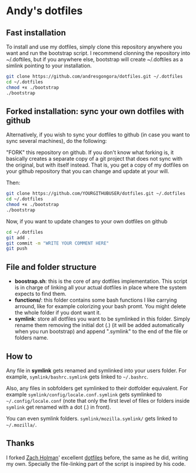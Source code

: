 # Andy's dotfiles

## Fast installation

To install and use my dotfiles, simply clone this repository anywhere you want and run the bootstrap
script. I recommend clonning the repository into ~/.doftiles, but if you anywhere else, bootstrap
will create ~/.doftiles as a simlink pointing to your installation. 

```sh
git clone https://github.com/andresgongora/dotfiles.git ~/.dotfiles     # clone in ~/.dotfiles
cd ~/.dotfiles                                                          # cd to new folder
chmod +x ./bootstrap                                                    # make script executable
./bootstrap                                                             # run script
```


## Forked installation: sync your own dotfiles with github

Alternatively, if you wish to sync your dotfiles to github (in case you want to sync several
machines), do the following:

"FORK" this repository on github. If you don't know what forking is, it basically creates
a separate copy of a git project that does not sync with the original, but with itself instead.
That is, you get a copy of my dotfiles on your github repository that you can change and update
at your will.

Then:

```sh
git clone https://github.com/YOURGITHUBUSER/dotfiles.git ~/.dotfiles	# clone your dotfiles in ~/.dotfiles
cd ~/.dotfiles                                                          # cd to new folder
chmod +x ./bootstrap                                                    # make script executable
./bootstrap                                                             # run script
```
Now, if you want to update changes to your own dotfiles on github

```sh
cd ~/.dotfiles                                                          # cd to your dotfiles folder
git add .                                                               # add changes
git commit -m "WRITE YOUR COMMENT HERE"                                 # commit changes
git push                                                                # push them to github
```


## File and folder structure

- **boostrap.sh**: this is the core of any dotfiles implementation. This script is in charge of 
linking all your actual dotfiles in place where the system expects to find them.
- **functions/**: this folder contains some bash functions I like carrying arround, like for example
colorizing your bash promt. You might delete the whole folder if you dont want it.
- **symlink**: store all dotfiles you want to be symlinked in this folder. Simply rename them
removing the initial dot (.) (it will be added automatically when you run bootstrap) and append
".symlink" to the end of the file or folders name.



## How to

Any file in **symlink** gets renamed and symlinked into your users folder. For example, 
`symlink/bashrc.symlink` gets linked to `~/.bashrc`. 

Also, any files in sobfolders get symlinked to their dotfolder equivalent. 
For example `symlink/config/locale.conf.symlink` gets
symlinked to `~/.config/locale.conf` (note that only the first level of files or folders inside 
`symlink` get renamed with a dot (.) in front).

You can even symlink folders. `symlink/mozilla.symlink/` gets linked to `~/.mozilla/`.






## Thanks

I forked [Zach Holman](https://github.com/holman)' excellent
[dotfiles](https://github.com/holman/dotfiles) before, the same as he did,
writing my own. Specially the file-linking part of the script is inspired by his code.
